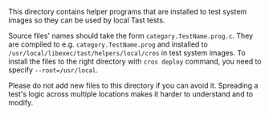 This directory contains helper programs that are installed to test system images
so they can be used by local Tast tests.

Source files' names should take the form `category.TestName.prog.c`. They are
compiled to e.g. `category.TestName.prog` and installed to
`/usr/local/libexec/tast/helpers/local/cros` in test system images.
To install the files to the right directory with `cros deploy` command, you need to specify `--root=/usr/local`.

Please do not add new files to this directory if you can avoid it. Spreading a
test's logic across multiple locations makes it harder to understand and to
modify.
